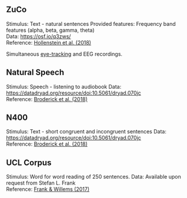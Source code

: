 ## ZuCo
  
Stimulus: Text - natural sentences
Provided features: Frequency band features (alpha, beta, gamma, theta)  
Data: https://osf.io/q3zws/  
Reference: [Hollenstein et al. (2018)](https://www.nature.com/articles/sdata2018291)

Simultaneous [eye-tracking](https://github.com/norahollenstein/cognitiveNLP-dataCollection/tree/master/eye-tracking/english#zuco) and EEG recordings.

## Natural Speech

Stimulus: Speech - listening to audiobook
Data: https://datadryad.org/resource/doi:10.5061/dryad.070jc  
Reference: [Broderick et al. (2018)](https://www.sciencedirect.com/science/article/pii/S0960982218301465)

## N400

Stimulus: Text - short congruent and incongruent sentences
Data: https://datadryad.org/resource/doi:10.5061/dryad.070jc  
Reference: [Broderick et al. (2018)](https://www.sciencedirect.com/science/article/pii/S0960982218301465)

## UCL Corpus

Stimulus: Word for word reading of 250 sentences.
Data: Available upon request from Stefan L. Frank  
Reference: [Frank & Willems (2017)](https://www.tandfonline.com/doi/full/10.1080/23273798.2017.1323109)
